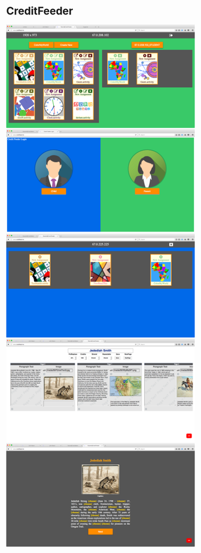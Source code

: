 # CreditFeeder
<img src='screenshots/parent-creditfeeder-dev-051417a.png'/>
<img src='screenshots/feederlogin.jpg'/>
<img src='screenshots/student-feeder-051217b.png'/>
<img src='screenshots/jedsmith3.png'/>
<img src='screenshots/jedsmith4.png'/>

